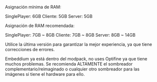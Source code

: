 Asignación mínima de RAM:

SinglePlayer: 6GB
Cliente: 5GB
Server: 5GB

Asignación de RAM recomendada:

SinglePlayer: 7GB ~ 8GB
Cliente: 7GB ~ 8GB
Server: 8GB ~ 14GB

Utilice la última versión para garantizar la mejor experiencia, ya que tiene correcciones de errores.


Embeddium ya está dentro del modpack, no uses Optifine ya que tiene muchos problemas. Se recomienda ALTAMENTE el sombreador complementario/reimaginado o cualquier otro sombreador para las imágenes si tiene el hardware para ello.
